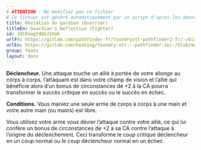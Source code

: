 ```yaml
---
# ATTENTION : Ne modifiez pas ce fichier
# Ce fichier est généré automatiquement par un script d'après les données du module Foundry VTT officiel et de sa traduction
title: Déviation du gardien (Guerrier)
titleEn: Guardian's Deflection (Fighter)
id: JdCRxwgtdQkJ1Ha6
urlFr: https://gitlab.com/pathfinder-fr/foundryvtt-pathfinder2-fr/-/blob/master/data/feats/JdCRxwgtdQkJ1Ha6.htm
urlEn: https://gitlab.com/hooking/foundry-vtt---pathfinder-2e/-/blob/master/packs/data/feats.db/guardian-s-deflection-fighter.json
group: feats
layout: dons
---
```

**Déclencheur.** Une attaque touche un allié à portée de votre allonge au corps à corps, l’attaquant est dans votre champ de vision et l’allié qui bénéficie alors d’un bonus de circonstances de +2 à la CA pourra transformer le succès critique en succès ou le succès en échec.

**Conditions.** Vous maniez une seule arme de corps à corps à une main et votre autre main (ou mains) est libre.

Vous utilisez votre arme vous dévier l’attaque contre votre allié, ce qui lui confère un bonus de circonstances de +2 à sa CA contre l’attaque à l’origine du déclenchement. Ceci transforme le coup critique déclencheur en un coup normal ou le coup déclencheur normal en un échec.


